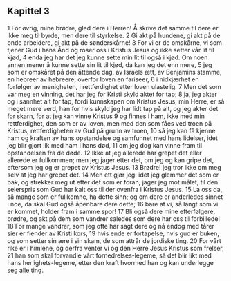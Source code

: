 ## Kapittel 3

1 For øvrig, mine brødre, gled dere i Herren! Å skrive det samme til dere er ikke meg til byrde, men dere til styrkelse.
2 Gi akt på hundene, gi akt på de onde arbeidere, gi akt på de sønderskårne!
3 For vi er de omskårne, vi som tjener Gud i hans Ånd og roser oss i Kristus Jesus og ikke setter vår lit til kjød,
4 enda jeg har det jeg kunne sette min lit til også i kjød. Om noen annen mener å kunne sette sin lit til kjød, da kan jeg det enn mere,
5 jeg som er omskåret på den åttende dag, av Israels ætt, av Benjamins stamme, en hebreer av hebreere, overfor loven en fariseer,
6 i nidkjærhet en forfølger av menigheten, i rettferdighet etter loven ulastelig.
7 Men det som var meg en vinning, det har jeg for Kristi skyld aktet for tap;
8 ja, jeg akter og i sannhet alt for tap, fordi kunnskapen om Kristus Jesus, min Herre, er så meget mere verd, han for hvis skyld jeg har lidt tap på alt, og jeg akter det for skarn, for at jeg kan vinne Kristus
9 og finnes i ham, ikke med min rettferdighet, den som er av loven, men med den som fåes ved troen på Kristus, rettferdigheten av Gud på grunn av troen,
10 så jeg kan få kjenne ham og kraften av hans opstandelse og samfunnet med hans lidelser, idet jeg blir gjort lik med ham i hans død,
11 om jeg dog kan vinne fram til opstandelsen fra de døde.
12 Ikke at jeg allerede har grepet det eller allerede er fullkommen; men jeg jager etter det, om jeg og kan gripe det, eftersom jeg og er grepet av Kristus Jesus.
13 Brødre! jeg tror ikke om meg selv at jeg har grepet det.
14 Men ett gjør jeg: idet jeg glemmer det som er bak, og strekker meg ut etter det som er foran, jager jeg mot målet, til den seierspris som Gud har kalt oss til der ovenfra i Kristus Jesus.
15 La oss da, så mange som er fullkomne, ha dette sinn; og om dere er anderledes sinnet i noe, da skal Gud også åpenbare dere dette;
16 bare at vi, så langt som vi er kommet, holder fram i samme spor!
17 Bli også dere mine efterfølgere, brødre, og akt på dem som vandrer saledes som dere har oss til forbillede!
18 For mange vandrer, som jeg ofte har sagt dere og nå endog med tårer sier er fiender av Kristi kors,
19 hvis ende er fortapelse, hvis gud er buken, og som setter sin ære i sin skam, de som attrår de jordiske ting.
20 For vårt rike er i himlene, og derfra venter vi og den Herre Jesus Kristus som frelser,
21 han som skal forvandle vårt fornedrelses-legeme, så det blir likt med hans herlighets-legeme, etter den kraft hvormed han og kan underlegge seg alle ting.
